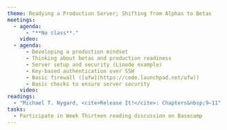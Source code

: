 ```yaml
---
theme: Readying a Production Server; Shifting from Alphas to Betas
meetings:
  - agenda:
      - "**No class**."
    video:
  - agenda:
      - Developing a production mindset
      - Thinking about betas and production readiness
      - Server setup and security (Linode example)
      - Key-based authentication over SSH
      - Basic firewall ([ufw](https://code.launchpad.net/ufw))
      - Basic checks to ensure server security
    video:
readings:
  - "Michael T. Nygard, <cite>Release It!</cite>: Chapters&nbsp;9–11"
tasks:
  - Participate in Week Thirteen reading discussion on Basecamp
---
```

